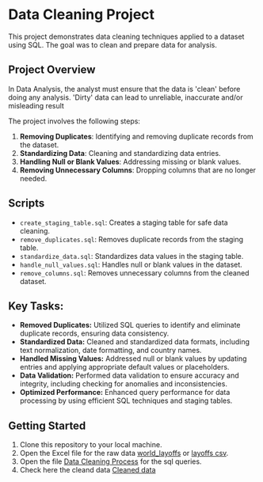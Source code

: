 # Data Cleaning Project

This project demonstrates data cleaning techniques applied to a dataset using SQL. The goal was to clean and prepare data for analysis.

## Project Overview
In Data Analysis, the analyst must ensure that the data is 'clean' before doing any analysis. 'Dirty' data can lead to unreliable, inaccurate and/or misleading result

The project involves the following steps:
1. **Removing Duplicates**: Identifying and removing duplicate records from the dataset.
2. **Standardizing Data**: Cleaning and standardizing data entries.
3. **Handling Null or Blank Values**: Addressing missing or blank values.
4. **Removing Unnecessary Columns**: Dropping columns that are no longer needed.

## Scripts

- `create_staging_table.sql`: Creates a staging table for safe data cleaning.
- `remove_duplicates.sql`: Removes duplicate records from the staging table.
- `standardize_data.sql`: Standardizes data values in the staging table.
- `handle_null_values.sql`: Handles null or blank values in the dataset.
- `remove_columns.sql`: Removes unnecessary columns from the cleaned dataset.

## Key Tasks:

- **Removed Duplicates:** Utilized SQL queries to identify and eliminate duplicate records, ensuring data consistency.
- **Standardized Data:** Cleaned and standardized data formats, including text normalization, date formatting, and country names.
- **Handled Missing Values:** Addressed null or blank values by updating entries and applying appropriate default values or placeholders.
- **Data Validation:** Performed data validation to ensure accuracy and integrity, including checking for anomalies and inconsistencies.
- **Optimized Performance:** Enhanced query performance for data processing by using efficient SQL techniques and staging tables.


## Getting Started
1. Clone this repository to your local machine.
2. Open the Excel file for the raw data [world_layoffs](https://github.com/Sakshi-Rani-21/HR-Analytics-Dashboard-Excel/blob/0fe73d91700f8b5ee5bc39d2d1395d55839cab75/hr%20analytics%20dashboard.xlsx) or [layoffs csv](https://github.com/Sakshi-Rani-21/Data-Cleaning-in-PostgreSQL/blob/main/layoffs.csv).
3. Open the file [Data Cleaning Process](https://github.com/Sakshi-Rani-21/Data-Cleaning-in-PostgreSQL/blob/main/data%20cleaning.sql) for the sql queries.
4. Check here the cleand data [Cleaned data](https://github.com/Sakshi-Rani-21/Data-Cleaning-in-PostgreSQL/blob/f96a7d78555143ffb0f86d6f6607d384083f4782/cleaned%20data.csv)





